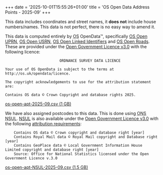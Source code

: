 +++
date = '2025-10-01T15:55:26+01:00'
title = 'OS Open Data Address Points - 2025-09'
+++

This data includes coordinates and street names, it __does not__ include house numbers/names.
This data is not perfect, there is no easy way to amend it.

This data is computed entirely by <abbr title="Ordnance Survey">OS</abbr> OpenData™, specifically [OS Open UPRN](https://osdatahub.os.uk/downloads/open/OpenUPRN), [OS Open USRN](https://osdatahub.os.uk/downloads/open/OpenUSRN), [OS Open Linked Identifiers](https://osdatahub.os.uk/downloads/open/LIDS) and [OS Open Roads](https://osdatahub.os.uk/downloads/open/OpenRoads).
These are provided under the [Open Government Licence v3.0](https://www.nationalarchives.gov.uk/doc/open-government-licence/version/3/) with the following licence:

```
                         ORDNANCE SURVEY DATA LICENCE

Your use of OS OpenData is subject to the terms at http://os.uk/opendata/licence.

The copyright acknowledgements to use for the attribution statement are:

Contains OS data © Crown Copyright and database rights 2025.
```

<a href="https://github.com/osm-uk/exports/releases/download/OS/os-open-apt-2025-09.csv.zip">os-open-apt-2025-09.csv (1 GB)</a>

We have also assigned postcodes to this data.
This is done using <abbr title="Office for National Statistics">ONS</abbr> <abbr title="National Statistics UPRN Lookup">NSUL</abbr>.
[NSUL](https://www.ons.gov.uk/methodology/geography/geographicalproducts/nationalstatisticsaddressproducts) is also available under the [Open Government Licence v3.0](https://www.nationalarchives.gov.uk/doc/open-government-licence/version/3/) with the following [attribution requirements](https://www.ons.gov.uk/methodology/geography/licences):

```
    Contains OS data © Crown copyright and database right [year]
    Contains Royal Mail data © Royal Mail copyright and Database right [year]
    Contains GeoPlace data © Local Government Information House Limited copyright and database right [year]
    Source: Office for National Statistics licensed under the Open Government Licence v.3.0
```

<a href="https://github.com/osm-uk/exports/releases/download/OS/os-open-apt-NSUL-2025-09.csv.zip">os-open-apt-NSUL-2025-09.csv (1.5 GB)</a>

